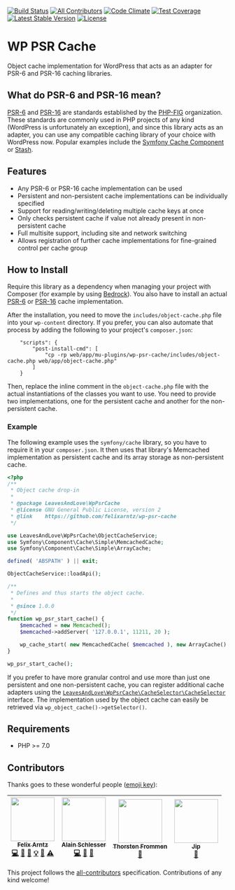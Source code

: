 [![Build Status](https://api.travis-ci.org/felixarntz/wp-psr-cache.png?branch=master)](https://travis-ci.org/felixarntz/wp-psr-cache)
[![All Contributors](https://img.shields.io/badge/all_contributors-4-orange.svg?style=flat-square)](#contributors)
[![Code Climate](https://codeclimate.com/github/felixarntz/wp-psr-cache/badges/gpa.svg)](https://codeclimate.com/github/felixarntz/wp-psr-cache)
[![Test Coverage](https://codeclimate.com/github/felixarntz/wp-psr-cache/badges/coverage.svg)](https://codeclimate.com/github/felixarntz/wp-psr-cache/coverage)
[![Latest Stable Version](https://poser.pugx.org/felixarntz/wp-psr-cache/version)](https://packagist.org/packages/felixarntz/wp-psr-cache)
[![License](https://poser.pugx.org/felixarntz/wp-psr-cache/license)](https://packagist.org/packages/felixarntz/wp-psr-cache)

# WP PSR Cache

Object cache implementation for WordPress that acts as an adapter for PSR-6 and PSR-16 caching libraries.

## What do PSR-6 and PSR-16 mean?

[PSR-6](http://www.php-fig.org/psr/psr-6/) and [PSR-16](http://www.php-fig.org/psr/psr-16/) are standards established by the [PHP-FIG](http://www.php-fig.org/) organization. These standards are commonly used in PHP projects of any kind (WordPress is unfortunately an exception), and since this library acts as an adapter, you can use any compatible caching library of your choice with WordPress now. Popular examples include the [Symfony Cache Component](https://github.com/symfony/cache) or [Stash](https://github.com/tedious/Stash).

## Features

* Any PSR-6 or PSR-16 cache implementation can be used
* Persistent and non-persistent cache implementations can be individually specified
* Support for reading/writing/deleting multiple cache keys at once
* Only checks persistent cache if value not already present in non-persistent cache
* Full multisite support, including site and network switching
* Allows registration of further cache implementations for fine-grained control per cache group

## How to Install

Require this library as a dependency when managing your project with Composer (for example by using [Bedrock](https://github.com/roots/bedrock)). You also have to install an actual [PSR-6](https://packagist.org/providers/psr/cache-implementation) or [PSR-16](https://packagist.org/providers/psr/simple-cache-implementation) cache implementation.

After the installation, you need to move the `includes/object-cache.php` file into your `wp-content` directory. If you prefer, you can also automate that process by adding the following to your project's `composer.json`:

```
	"scripts": {
		"post-install-cmd": [
			"cp -rp web/app/mu-plugins/wp-psr-cache/includes/object-cache.php web/app/object-cache.php"
		]
	}
```

Then, replace the inline comment in the `object-cache.php` file with the actual instantiations of the classes you want to use. You need to provide two implementations, one for the persistent cache and another for the non-persistent cache.

### Example

The following example uses the `symfony/cache` library, so you have to require it in your `composer.json`. It then uses that library's Memcached implementation as persistent cache and its array storage as non-persistent cache.

```php
<?php
/**
 * Object cache drop-in
 *
 * @package LeavesAndLove\WpPsrCache
 * @license GNU General Public License, version 2
 * @link    https://github.com/felixarntz/wp-psr-cache
 */

use LeavesAndLove\WpPsrCache\ObjectCacheService;
use Symfony\Component\Cache\Simple\MemcachedCache;
use Symfony\Component\Cache\Simple\ArrayCache;

defined( 'ABSPATH' ) || exit;

ObjectCacheService::loadApi();

/**
 * Defines and thus starts the object cache.
 *
 * @since 1.0.0
 */
function wp_psr_start_cache() {
	$memcached = new Memcached();
	$memcached->addServer( '127.0.0.1', 11211, 20 );

	wp_cache_start( new MemcachedCache( $memcached ), new ArrayCache() );
}

wp_psr_start_cache();

```

If you prefer to have more granular control and use more than just one persistent and one non-persistent cache, you can register additional cache adapters using the [`LeavesAndLove\WpPsrCache\CacheSelector\CacheSelector`](https://github.com/felixarntz/wp-psr-cache/blob/master/src/CacheSelector/CacheSelector.php) interface. The implementation used by the object cache can easily be retrieved via `wp_object_cache()->getSelector()`.

## Requirements

* PHP >= 7.0

## Contributors

Thanks goes to these wonderful people ([emoji key](https://github.com/kentcdodds/all-contributors#emoji-key)):

<!-- ALL-CONTRIBUTORS-LIST:START - Do not remove or modify this section -->
<!-- prettier-ignore -->
| [<img src="https://avatars1.githubusercontent.com/u/3531426?v=4" width="100px;"/><br /><sub><b>Felix Arntz</b></sub>](https://leaves-and-love.net)<br />[💻](https://github.com/felixarntz/felixarntz/wp-psr-cache/commits?author=felixarntz "Code") [🐛](https://github.com/felixarntz/felixarntz/wp-psr-cache/issues?q=author%3Afelixarntz "Bug reports") [📖](https://github.com/felixarntz/felixarntz/wp-psr-cache/commits?author=felixarntz "Documentation") [💡](#example-felixarntz "Examples") [🤔](#ideas-felixarntz "Ideas, Planning, & Feedback") [⚠️](https://github.com/felixarntz/felixarntz/wp-psr-cache/commits?author=felixarntz "Tests") | [<img src="https://avatars1.githubusercontent.com/u/83631?v=4" width="100px;"/><br /><sub><b>Alain Schlesser</b></sub>](https://www.alainschlesser.com/)<br />[💻](https://github.com/felixarntz/felixarntz/wp-psr-cache/commits?author=schlessera "Code") [🐛](https://github.com/felixarntz/felixarntz/wp-psr-cache/issues?q=author%3Aschlessera "Bug reports") [👀](#review-schlessera "Reviewed Pull Requests") | [<img src="https://avatars2.githubusercontent.com/u/6049306?v=4" width="100px;"/><br /><sub><b>Thorsten Frommen</b></sub>](https://tfrommen.de)<br />[👀](#review-tfrommen "Reviewed Pull Requests") | [<img src="https://avatars0.githubusercontent.com/u/2005352?v=4" width="100px;"/><br /><sub><b>Jip</b></sub>](http://www.jipmoors.nl)<br />[🤔](#ideas-moorscode "Ideas, Planning, & Feedback") |
| :---: | :---: | :---: | :---: |
<!-- ALL-CONTRIBUTORS-LIST:END -->

This project follows the [all-contributors](https://github.com/kentcdodds/all-contributors) specification. Contributions of any kind welcome!